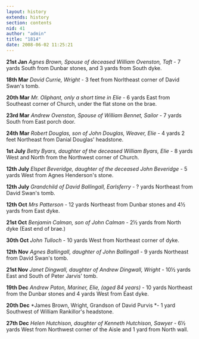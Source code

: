 ```yaml
---
layout: history
extends: history
section: contents
nid: 41
author: "admin"
title: "1814"
date: 2008-06-02 11:25:21
---
```


**21st Jan** *Agnes Brown, Spouse of deceased William Ovenston, Taft* - 7 yards South from Dunbar stones, and 3 yards from South dyke.

**18th Mar** *David Currie, Wright* - 3 feet from Norltheast corner of David Swan's tomb.

**20th Mar** *Mr. Oliphant, only a short time in Elie* - 6 yards East from Southeast corner of Church, under the flat stone on the brae.

**23rd Mar** *Andrew Ovenston, Spouse of William Bennet, Sailor* - 7 yards South from East porch door.

**24th Mar** *Robert Douglas, son of John Douglas, Weaver, Elie* - 4 yards 2 feet Northeast from Danial Douglas' headstone.

**1st July** *Betty Byars, daughter of the deceased William Byars, Elie* - 8 yards West and North from the Northwest corner of Church.

**12th July** *Elspet Beveridge, daughter of the deceased John Beveridge* - 5 yards West from Agnes Henderson's stone.

**12th July** *Grandchild of David Ballingall, Earlsferry* - ? yards Northeast from David Swan's tomb.

**12th Oct** *Mrs Patterson* - 12 yards Northeast from Dunbar stones and 4½ yards from East dyke.

**21st Oct** *Benjamin Calman, son of John Calman* - 2½ yards from North dyke (East end of brae.)

**30th Oct** *John Tulloch* - 10 yards West from Northeast corner of dyke.

**12th Nov** *Agnes Ballingall, daughter of John Ballingall* - 9 yards Northeast from David Swan's tomb.

**21st Nov** *Janet Dingwall, daughter of Andrew Dingwall, Wright* - 10½ yards East and South of Peter Jarvis' tomb.

**19th Dec** *Andrew Paton, Mariner, Elie, (aged 84 years)* - 10 yards Northeast from the Dunbar stones and 4 yards West from East dyke.

**20th Dec** *James Brown, Wright, Grandson of David Purvis *- 1 yard Southwest of William Rankillor's headstone.

**27th Dec** *Helen Hutchison, daughter of Kenneth Hutchison, Sawyer* - 6½ yards West from Northwest corner of the Aisle and 1 yard from North wall.